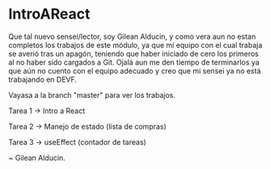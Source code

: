 # IntroAReact

Que tal nuevo sensei/lector, soy Gilean Alducin, y como vera aun no estan completos los trabajos 
de este módulo, ya que mi equipo con el cual trabaja se averió tras un apagón, teniendo que haber iniciado de cero
los primeros al no haber sido cargados a Git. Ojalá aun me den tiempo de terminarlos ya que aún no cuento con el equipo adecuado y creo que mi sensei ya no está trabajando en DEVF.

Vayasa a la branch "master" para ver los trabajos.

Tarea 1 -> Intro a React

Tarea 2 -> Manejo de estado (lista de compras)

Tarea 3 -> useEffect (contador de tareas)


~ Gilean Alducin.
